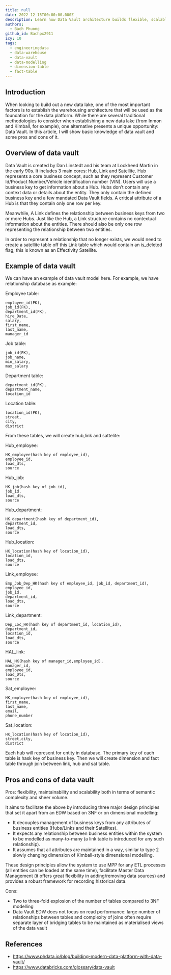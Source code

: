 ```yaml
---
title: null
date: 2022-12-15T00:00:00.000Z
description: Learn how Data Vault architecture builds flexible, scalable data lakes using hubs, links, and satellites to manage business keys and historical data with pros and cons explained.
authors:
  - Bach Phuong
github_id: Bachpx2911
icy: 10
tags:
  - engineeringdata
  - data-warehouse
  - data-vault
  - data-modelling
  - dimension-table
  - fact-table
---
```


## Introduction
When looking to build out a new data lake, one of the most important factors is to establish the warehousing architecture that will be used as the foundation for the
data platform. While there are several traditional methodologies to consider when establishing a new data lake (from Inmon and Kimball, for example), one alternative
presents a unique opportunity:  Data Vault. In this article, I will show basic knowledge of data vault and some pros and cons of it.

## Overview of data vault
Data Vault is created by Dan Linstedt and his team at Lockheed Martin in the early 90s. It includes 3 main cores: Hub, Link and Satellite. Hub represents a core business concept, such as they represent Customer Id/Product Number/Vehicle identification number (VIN). Users will use a business key to get information about a Hub. Hubs don’t contain any context data or details about the entity. They only contain the defined business key and a few mandated Data Vault fields. A critical attribute of a Hub is that they contain only one row per key.

Meanwhile, A Link defines the relationship between business keys from two or more Hubs. Just like the Hub, a Link structure contains no contextual information about the entities. There should also be only one row representing the relationship between two entities.

In order to represent a relationship that no longer exists, we would need to create a satellite table off this Link table which would contain an is_deleted flag; this is known as an Effectivity Satellite.  

## Example of data vault
We can have an example of data vault model here. For example, we have relationship database as example: 

Employee table:
```
employee_id(PK),
job_id(FK),
department_id(FK),
hire_Date,
salary,
first_name,
last_name,
manager_id
```

Job table:
```
job_id(PK),
job_name,
min_salary,
max_salary
```

Department table:
```
department_id(PK),
department_name,
location_id
```

Location table: 
```
location_id(PK),
street,
city,
district
```

From these tables, we will create hub,link and sattelite:

Hub_employee:
```
HK_employee(hash key of employee_id),
employee_id,
load_dts,
source
```

Hub_job: 
```
HK_job(hash key of job_id),
job_id,
load_dts,
source
```

Hub_department:
```
HK_department(hash key of department_id),
department_id,
load_dts,
source
```

Hub_location:
```
HK_location(hash key of location_id),
location_id,
load_dts,
source
```

Link_employee:
```
Emp_Job_Dep_HK(hash key of employee_id, job_id, department_id),
employee_id,
job_id,
department_id,
load_dts,
source
```

Link_department:
```
Dep_Loc_HK(hash key of department_id, location_id),
department_id,
location_id,
load_dts,
source
```

HAL_link:
```
HAL_HK(hash key of manager_id,employee_id),
manager_id,
employee_id,
load_Dts,
source
```

Sat_employee: 
```
HK_employee(hash key of employee_id),
first_name,
last_name,
email,
phone_number
```

Sat_location:
```
HK_location(hash key of location_id),
street,city,
district
```

Each hub will represent for entity in database. The primary key of each table is hask key of business key. Then we will create dimension and fact table through join
between link, hub and sat table.

## Pros and cons of data vault
Pros: flexibility, maintainability and scalability both in terms of semantic complexity and sheer volume.

It aims to facilitate the above by introducing three major design principles that set it apart from an EDW based on 3NF or on dimensional modelling:
- It decouples management of business keys from any attributes of business entities (Hubs/Links and their Satellites).
- It expects any relationship between business entities within the system to be modelled as many-to-many (a link table is introduced for any such relationship).
- It assumes that all attributes are maintained in a way, similar to type 2 slowly changing dimension of Kimball-style dimensional modelling.

These design principles allow the system to use MPP for any ETL processes (all entities can be loaded at the same time), facilitate Master Data Management (it offers great flexibility in adding/removing data sources) and provides a robust framework for recording historical data.

Cons: 
 - Two to three-fold explosion of the number of tables compared to 3NF modelling
 - Data Vault EDW does not focus on read performance: large number of relationships between tables and complexity of joins often require separate layer of bridging tables to be maintained as materialised views of the data vault

## References
 - https://www.phdata.io/blog/building-modern-data-platform-with-data-vault/
 - https://www.databricks.com/glossary/data-vault

